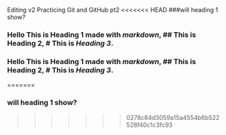 Editing v2
Practicing Git and GitHub pt2
<<<<<<< HEAD
###will heading 1 show?
### Hello This is **Heading 1** made with ***markdown***, ## This is **Heading** 2, # This is *Heading 3*.
### Hello This is **Heading 1** made with ***markdown***, ## This is **Heading** 2, # This is *Heading 3*.
=======
### will heading 1 show?
>>>>>>> 0278c84d3059a15a4554b6b522528f40c1c3fc93
